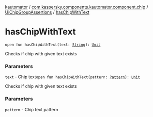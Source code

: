 [kautomator](../../index.md) / [com.kaspersky.components.kautomator.component.chip](../index.md) / [UiChipGroupAssertions](index.md) / [hasChipWithText](./has-chip-with-text.md)

# hasChipWithText

`open fun hasChipWithText(text: `[`String`](https://kotlinlang.org/api/latest/jvm/stdlib/kotlin/-string/index.html)`): `[`Unit`](https://kotlinlang.org/api/latest/jvm/stdlib/kotlin/-unit/index.html)

Checks if chip with given text exists

### Parameters

`text` - Chip text`open fun hasChipWithText(pattern: `[`Pattern`](https://docs.oracle.com/javase/6/docs/api/java/util/regex/Pattern.html)`): `[`Unit`](https://kotlinlang.org/api/latest/jvm/stdlib/kotlin/-unit/index.html)

Checks if chip with given text exists

### Parameters

`pattern` - Chip text pattern